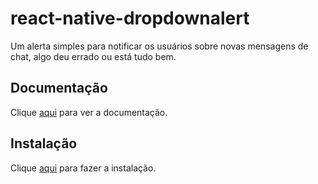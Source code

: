# react-native-dropdownalert

Um alerta simples para notificar os usuários sobre novas mensagens de chat, algo deu errado ou está tudo bem.

## Documentação

Clique [aqui](https://github.com/testshallpass/react-native-dropdownalert) para ver a documentação.

## Instalação

Clique [aqui](https://www.npmjs.com/package/react-native-dropdownalert) para fazer a instalação.